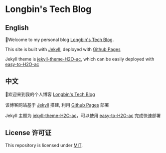 # Longbin's Tech Blog

## English

👏Welcome to my personal blog [Longbin's Tech Blog](https://longbin.tech/).

This site is built with [Jekyll](https://jekyllrb.com), deployed with [Github Pages](https://pages.github.com/)

Jekyll theme is [jekyll-theme-H2O-ac](https://github.com/zhonger/jekyll-theme-H2O-ac), which can be easily deployed with [easy-to-H2O-ac](https://github.com/zhonger/easy-to-H2O-ac)

## 中文

👏欢迎来到我的个人博客 [Longbin's Tech Blog](https://longbin.tech/)

该博客网站基于 [Jekyll](https://jekyllrb.com) 搭建, 利用 [Github Pages](https://pages.github.com/) 部署

Jekyll 主题为 [jekyll-theme-H2O-ac](https://github.com/zhonger/jekyll-theme-H2O-ac)，可以使用 [easy-to-H2O-ac](https://github.com/zhonger/easy-to-H2O-ac) 完成快速部署

## License 许可证

This repository is licensed under [MIT](https://github.com/tanglongbin/tanglongbin.github.io/blob/master/LICENSE).
